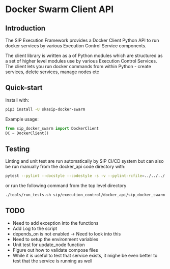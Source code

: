 # Docker Swarm Client API

## Introduction

The SIP Execution Framework provides a Docker Client Python API to run
docker services by various Execution Control Service components.

The client library is written as a of Python modules which are structured as a 
set of higher level modules use by various Execution Control Services. 
The client lets you run docker commands from within Python - create services, 
delete services, manage nodes etc

## Quick-start

Install with:

```bash
pip3 install -U skasip-docker-swarm
```

Example usage:

```python
from sip_docker_swarm import DockerClient
DC = DockerClient()
```

## Testing

Linting and unit test are run automatically by SIP CI/CD system but can also be 
run manually from the docker_api code directory with:

```bash
pytest --pylint --docstyle --codestyle -s -v --pylint-rcfile=../../../.pylintrc .
```

or run the following command from the top level directory

```bash
./tools/run_tests.sh sip/execution_control/docker_api/sip_docker_swarm    
```


## TODO

* Need to add exception into the functions
* Add Log to the script
* depends_on is not enabled -> Need to look into this
* Need to setup the environment variables
* Unit test for update_node function
* Figure out how to validate compose files
* While it is useful to test that service exists, it mighe be even better to test
that the service is running as well
